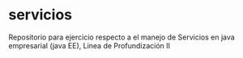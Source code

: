 # servicios
Repositorio para ejercicio respecto a el manejo de Servicios en java empresarial (java EE), Linea de Profundización II
